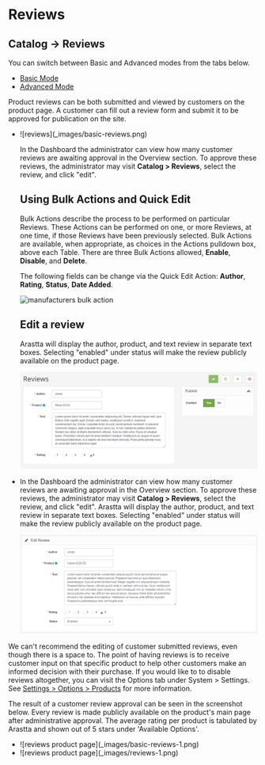 Reviews
=======

Catalog → Reviews
---------------------------

<div class="uk-alert-info uk-alert">
  <span class="uk-icon-info-circle"></span> You can switch between Basic and Advanced modes from the tabs below.
</div>
<ul class="uk-tab" data-uk-tab="{connect:'#doc-tabs', animation: 'fade'}">
    <li><a href="">Basic Mode</a></li>
    <li><a href="">Advanced Mode</a></li>
</ul>

Product reviews can be both submitted and viewed by customers on the product page. A customer can fill out a review form and submit it to be approved for publication on the site.

<ul id="doc-tabs" class="uk-switcher uk-margin">
    <li>![reviews](_images/basic-reviews.png)

In the Dashboard the administrator can view how many customer reviews are awaiting approval in the Overview section. To approve these reviews, the administrator may visit **Catalog > Reviews**, select the review, and click "edit".

Using Bulk Actions and Quick Edit
-----------------------------

Bulk Actions describe the process to be performed on particular Reviews. These Actions can be performed on one, or more Reviews, at one time, if those Reviews have been previously selected. Bulk Actions are available, when appropriate, as choices in the Actions pulldown box, above each Table. There are three Bulk Actions allowed, **Enable**, **Disable**, and **Delete**.

The following fields can be change via the Quick Edit Action: **Author**, **Rating**, **Status**, **Date Added**.

![manufacturers bulk action](_images/reviews-bulk-action.png)

Edit a review
------------
 
 Arastta will display the author, product, and text review in separate text boxes. Selecting "enabled" under status will make the review publicly available on the product page.

![reviews](_images/basic-reviews-edit.png)</li>
    <li>In the Dashboard the administrator can view how many customer reviews are awaiting approval in the Overview section. To approve these reviews, the administrator may visit **Catalog > Reviews**, select the review, and click "edit". Arastta will display the author, product, and text review in separate text boxes. Selecting "enabled" under status will make the review publicly available on the product page.

![reviews](_images/reviews.png)</li>
</ul>

<div class="uk-alert uk-alert-info uk-margin-small-left uk-margin-small-right"><i class="uk-icon-info-circle"></i> We can't recommend the editing of customer submitted reviews, even though there is a space to. The point of having reviews is to receive customer input on that specific product to help other customers make an informed decision with their purchase. If you would like to to disable reviews altogether, you can visit the Options tab under System > Settings. See <a href="docs/user-manual/system/settings/option">Settings > Options > Products</a> for more information.</div>

The result of a customer review approval can be seen in the screenshot below. Every review is made publicly available on the product's main page after administrative approval. The average rating per product is tabulated by Arastta and shown out of 5 stars under 'Available Options'.

<ul id="doc-tabs" class="uk-switcher uk-margin">
    <li>![reviews product page](_images/basic-reviews-1.png)</li>
    <li>![reviews product page](_images/reviews-1.png)</li>
</ul>

